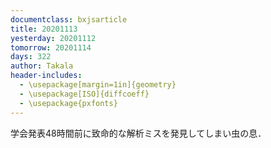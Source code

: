 ```yaml
---
documentclass: bxjsarticle
title: 20201113
yesterday: 20201112
tomorrow: 20201114
days: 322
author: Takala
header-includes:
  - \usepackage[margin=1in]{geometry}
  - \usepackage[ISO]{diffcoeff}
  - \usepackage{pxfonts}
---
```




学会発表48時間前に致命的な解析ミスを発見してしまい虫の息．